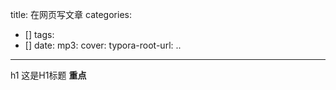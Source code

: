 title: 在网页写文章
categories:
  - []
tags:
  - []
date: 
mp3:
cover:
typora-root-url: ..
---



h1 这是H1标题
**重点**

